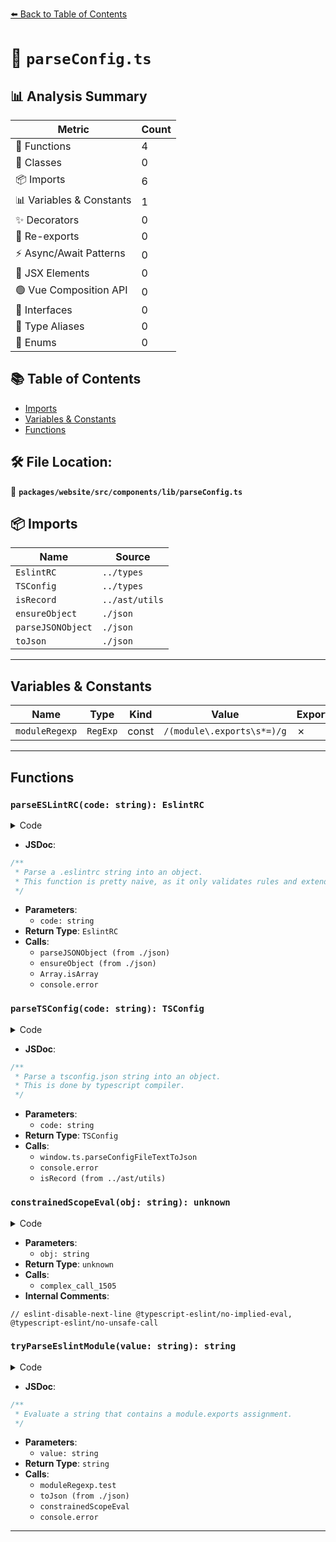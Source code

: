 [⬅️ Back to Table of Contents](../../../../../index.md)

# 📄 `parseConfig.ts`

## 📊 Analysis Summary

| Metric | Count |
|--------|-------|
| 🔧 Functions | 4 |
| 🧱 Classes | 0 |
| 📦 Imports | 6 |
| 📊 Variables & Constants | 1 |
| ✨ Decorators | 0 |
| 🔄 Re-exports | 0 |
| ⚡ Async/Await Patterns | 0 |
| 💠 JSX Elements | 0 |
| 🟢 Vue Composition API | 0 |
| 📐 Interfaces | 0 |
| 📑 Type Aliases | 0 |
| 🎯 Enums | 0 |

## 📚 Table of Contents

- [Imports](#imports)
- [Variables & Constants](#variables-constants)
- [Functions](#functions)

## 🛠️ File Location:
📂 **`packages/website/src/components/lib/parseConfig.ts`**

## 📦 Imports

| Name | Source |
|------|--------|
| `EslintRC` | `../types` |
| `TSConfig` | `../types` |
| `isRecord` | `../ast/utils` |
| `ensureObject` | `./json` |
| `parseJSONObject` | `./json` |
| `toJson` | `./json` |


---

## Variables & Constants

| Name | Type | Kind | Value | Exported |
|------|------|------|-------|----------|
| `moduleRegexp` | `RegExp` | const | `/(module\.exports\s*=)/g` | ✗ |


---

## Functions

### `parseESLintRC(code: string): EslintRC`

<details><summary>Code</summary>

```ts
export function parseESLintRC(code?: string): EslintRC {
  if (code) {
    try {
      const parsed = parseJSONObject(code);
      parsed.rules = ensureObject(parsed.rules);

      if ('extends' in parsed) {
        parsed.extends =
          Array.isArray(parsed.extends) || typeof parsed.extends === 'string'
            ? parsed.extends
            : [];
      }
      return parsed as EslintRC;
    } catch (e) {
      console.error(e);
    }
  }
  return { rules: {} };
}
```
</details>

- **JSDoc**:
```ts
/**
 * Parse a .eslintrc string into an object.
 * This function is pretty naive, as it only validates rules and extends.
 */
```

- **Parameters**:
  - `code: string`
- **Return Type**: `EslintRC`
- **Calls**:
  - `parseJSONObject (from ./json)`
  - `ensureObject (from ./json)`
  - `Array.isArray`
  - `console.error`
### `parseTSConfig(code: string): TSConfig`

<details><summary>Code</summary>

```ts
export function parseTSConfig(code?: string): TSConfig {
  if (code) {
    try {
      const parsed = window.ts.parseConfigFileTextToJson(
        '/tsconfig.json',
        code,
      );
      if (parsed.error) {
        console.error(parsed.error);
      }
      if (isRecord(parsed.config)) {
        return parsed.config as TSConfig;
      }
    } catch (e) {
      console.error(e);
    }
  }
  return { compilerOptions: {} };
}
```
</details>

- **JSDoc**:
```ts
/**
 * Parse a tsconfig.json string into an object.
 * This is done by typescript compiler.
 */
```

- **Parameters**:
  - `code: string`
- **Return Type**: `TSConfig`
- **Calls**:
  - `window.ts.parseConfigFileTextToJson`
  - `console.error`
  - `isRecord (from ../ast/utils)`
### `constrainedScopeEval(obj: string): unknown`

<details><summary>Code</summary>

```ts
function constrainedScopeEval(obj: string): unknown {
  // eslint-disable-next-line @typescript-eslint/no-implied-eval, @typescript-eslint/no-unsafe-call
  return new Function(`
    "use strict";
    var module = { exports: {} };
    (${obj});
    return module.exports
  `)();
}
```
</details>

- **Parameters**:
  - `obj: string`
- **Return Type**: `unknown`
- **Calls**:
  - `complex_call_1505`
- **Internal Comments**:
```
// eslint-disable-next-line @typescript-eslint/no-implied-eval, @typescript-eslint/no-unsafe-call
```

### `tryParseEslintModule(value: string): string`

<details><summary>Code</summary>

```ts
export function tryParseEslintModule(value: string): string {
  try {
    if (moduleRegexp.test(value)) {
      const newValue = toJson(constrainedScopeEval(value));
      if (newValue !== value) {
        return newValue;
      }
    }
  } catch (e) {
    console.error(e);
  }
  return value;
}
```
</details>

- **JSDoc**:
```ts
/**
 * Evaluate a string that contains a module.exports assignment.
 */
```

- **Parameters**:
  - `value: string`
- **Return Type**: `string`
- **Calls**:
  - `moduleRegexp.test`
  - `toJson (from ./json)`
  - `constrainedScopeEval`
  - `console.error`

---